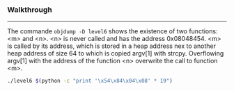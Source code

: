 ### Walkthrough
---
The commande `objdump -D level6` shows the existence of two functions: \<m> and \<n>. \<n> is never called and has the address 0x08048454. \<m> is called by its address, which is stored in a heap address nex to another heap address of size 64 to which is copied argv[1] with strcpy. Overflowing argv[1] with the address of the function \<n> overwrite the call to function \<m>.

```bash
./level6 $(python -c "print '\x54\x84\x04\x08' * 19")
```